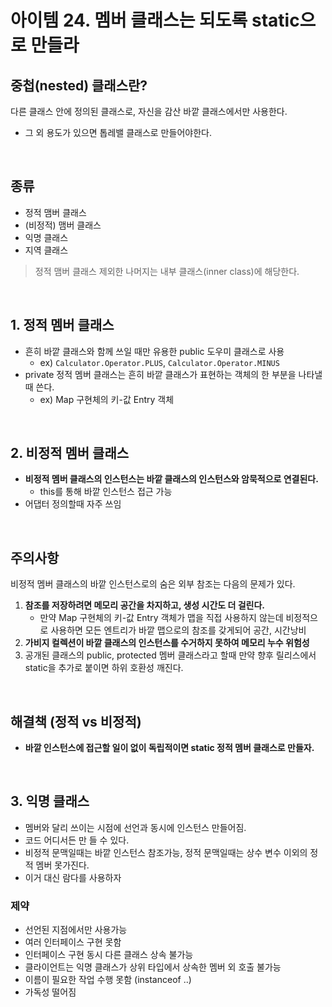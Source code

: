 # 아이템 24. 멤버 클래스는 되도록 static으로 만들라

## 중첩(nested) 클래스란?
다른 클래스 안에 정의된 클래스로, 자신을 감산 바깥 클래스에서만 사용한다.   
- 그 외 용도가 있으면 톱레밸 클래스로 만들어야한다.

<br/>

## 종류
- 정적 맴버 클래스
- (비정적) 맴버 클래스
- 익명 클래스
- 지역 클래스

> 정적 맴버 클래스 제외한 나머지는 내부 클래스(inner class)에 해당한다.

<br/>

## 1. 정적 멤버 클래스
- 흔히 바깥 클래스와 함께 쓰일 때만 유용한 public 도우미 클래스로 사용
  - ex) `Calculator.Operator.PLUS`, `Calculator.Operator.MINUS`
- private 정적 멤버 클래스는 흔히 바깥 클래스가 표현하는 객체의 한 부분을 나타낼 때 쓴다.
  - ex) Map 구현체의 키-값 Entry 객체

<br/>

## 2. 비정적 멤버 클래스
- __비정적 멤버 클래스의 인스턴스는 바깥 클래스의 인스턴스와 암묵적으로 연결된다.__
  - this를 통해 바깥 인스턴스 접근 가능
- 어댑터 정의할때 자주 쓰임

<br/>

## 주의사항
비정적 멤버 클래스의 바깥 인스턴스로의 숨은 외부 참조는 다음의 문제가 있다.
1. __참조를 저장하려면 메모리 공간을 차지하고, 생성 시간도 더 걸린다.__
    - 만약 Map 구현체의 키-값 Entry 객체가 맵을 직접 사용하지 않는데 비정적으로 사용하면 모든 엔트리가 바깥 맵으로의 참조를 갖게되어 공간, 시간낭비
2. __가비지 컬렉션이 바깥 클래스의 인스턴스를 수거하지 못하여 메모리 누수 위험성__
3. 공개된 클래스의 public, protected 멤버 클래스라고 할때 만약 향후 릴리스에서 static을 추가로 붙이면 하위 호환성 깨진다.

<br/>

## 해결책 (정적 vs 비정적)
- __바깥 인스턴스에 접근할 일이 없이 독립적이면 static 정적 멤버 클래스로 만들자.__

<br/>

## 3. 익명 클래스
- 멤버와 달리 쓰이는 시점에 선언과 동시에 인스턴스 만들어짐.
- 코드 어디서든 만 들 수 있다.
- 비정적 문맥일때는 바깥 인스턴스 참조가능, 정적 문맥일때는 상수 변수 이외의 정적 멤버 못가진다.
- 이거 대신 람다를 사용하자

### 제약
- 선언된 지점에서만 사용가능
- 여러 인터페이스 구현 못함
- 인터페이스 구현 동시 다른 클래스 상속 불가능
- 클라이언트는 익명 클래스가 상위 타입에서 상속한 멤버 외 호출 불가능
- 이름이 필요한 작업 수행 못함 (instanceof ..)
- 가독성 떨어짐
